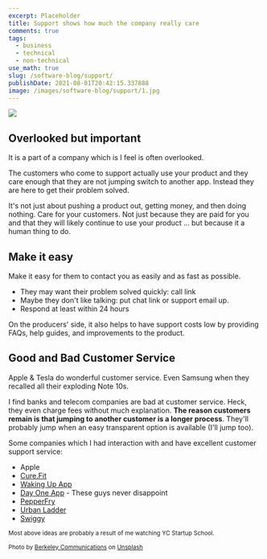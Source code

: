 ```yaml
---
excerpt: Placeholder
title: Support shows how much the company really care
comments: true
tags:
  - business
  - technical
  - non-technical
use_math: true
slug: /software-blog/support/
publishDate: 2021-08-01T20:42:15.337888
image: /images/software-blog/support/1.jpg
---
```


![](/images/software-blog/support/1.jpg)

## Overlooked but important

It is a part of a company which is I feel is often overlooked.

The customers who come to support actually use your product and they care enough that they are not jumping switch to another app. Instead they are here to get their problem solved.

It's not just about pushing a product out, getting money, and then doing nothing. Care for your customers. Not just because they are paid for you and that they will likely continue to use your product ... but because it a human thing to do.

## Make it easy

Make it easy for them to contact you as easily and as fast as possible.

- They may want their problem solved quickly: call link
- Maybe they don't like talking: put chat link or support email up.
- Respond at least within 24 hours

On the producers' side, it also helps to have support costs low by providing FAQs, help guides, and improvements to the product.

## Good and Bad Customer Service

Apple & Tesla do wonderful customer service. Even Samsung when they recalled all their exploding Note 10s.

I find banks and telecom companies are bad at customer service. Heck, they even charge fees without much explanation. **The reason customers remain is that jumping to another customer is a longer process**. They'll probably jump when an easy transparent option is available (I'll jump too).

Some companies which I had interaction with and have excellent customer support service:

- Apple
- [Cure.Fit](https://www.cure.fi)
- [Waking Up App](https://www.wakingup.com/)
- [Day One App](https://dayoneapp.com/) - These guys never disappoint
- [PepperFry](https://www.pepperfry.com/)
- [Urban Ladder](https://www.urbanladder.com/)
- [Swiggy](https://www.swiggy.com/)

<sub>Most above ideas are probably a result of me watching YC Startup School.</sub>

<sub>Photo by <a href="https://unsplash.com/@berkeleycommunications?utm_source=unsplash&amp;utm_medium=referral&amp;utm_content=creditCopyText">Berkeley Communications</a> on <a href="https://unsplash.com/s/photos/call-center?utm_source=unsplash&amp;utm_medium=referral&amp;utm_content=creditCopyText">Unsplash</a></sub>
